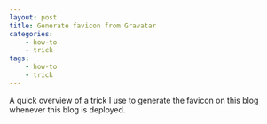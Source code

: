 ```yaml
---
layout: post
title: Generate favicon from Gravatar
categories:
    - how-to
    - trick
tags:
    - how-to
    - trick
---
```


A quick overview of a trick I use to generate the favicon on this blog
whenever this blog is deployed.
